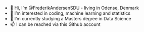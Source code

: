 - 👋 Hi, I’m @FrederikAndersenSDU - living in Odense, Denmark
- 👀 I’m interested in coding, machine learning and statistics
- 🌱 I’m currently studying a Masters degree in Data Science
- 📫 I can be reached via this Github account

<!---
FrederikAndersenSDU/FrederikAndersenSDU is a ✨ special ✨ repository because its `README.md` (this file) appears on your GitHub profile.
You can click the Preview link to take a look at your changes.
--->
